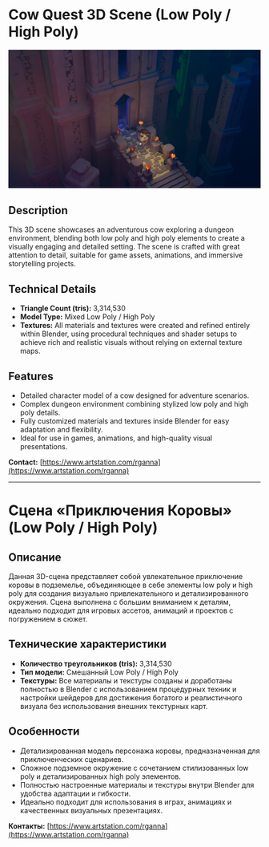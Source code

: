 # Cow Quest 3D Scene (Low Poly / High Poly)

![Project Preview](https://github.com/RgAnna/cow-quest-3d-scene/blob/main/Render/cow-quest-3d-scene_04.jpg)

## Description

This 3D scene showcases an adventurous cow exploring a dungeon environment, blending both low poly and high poly elements to create a visually engaging and detailed setting. The scene is crafted with great attention to detail, suitable for game assets, animations, and immersive storytelling projects.

## Technical Details

- **Triangle Count (tris):** 3,314,530  
- **Model Type:** Mixed Low Poly / High Poly  
- **Textures:** All materials and textures were created and refined entirely within Blender, using procedural techniques and shader setups to achieve rich and realistic visuals without relying on external texture maps.

## Features

- Detailed character model of a cow designed for adventure scenarios.  
- Complex dungeon environment combining stylized low poly and high poly details.  
- Fully customized materials and textures inside Blender for easy adaptation and flexibility.  
- Ideal for use in games, animations, and high-quality visual presentations.


__Contact:__ [https://www.artstation.com/rganna](https://www.artstation.com/rganna)

---

# Сцена «Приключения Коровы» (Low Poly / High Poly)

## Описание

Данная 3D-сцена представляет собой увлекательное приключение коровы в подземелье, объединяющее в себе элементы low poly и high poly для создания визуально привлекательного и детализированного окружения. Сцена выполнена с большим вниманием к деталям, идеально подходит для игровых ассетов, анимаций и проектов с погружением в сюжет.

## Технические характеристики

- **Количество треугольников (tris):** 3,314,530  
- **Тип модели:** Смешанный Low Poly / High Poly  
- **Текстуры:** Все материалы и текстуры созданы и доработаны полностью в Blender с использованием процедурных техник и настройки шейдеров для достижения богатого и реалистичного визуала без использования внешних текстурных карт.

## Особенности

- Детализированная модель персонажа коровы, предназначенная для приключенческих сценариев.  
- Сложное подземное окружение с сочетанием стилизованных low poly и детализированных high poly элементов.  
- Полностью настроенные материалы и текстуры внутри Blender для удобства адаптации и гибкости.  
- Идеально подходит для использования в играх, анимациях и качественных визуальных презентациях.



__Контакты:__ [https://www.artstation.com/rganna](https://www.artstation.com/rganna)

